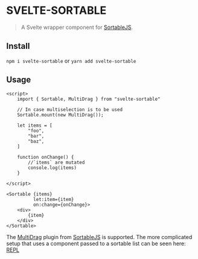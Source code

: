 # SVELTE-SORTABLE

>A Svelte wrapper component for [SortableJS](https://sortablejs.github.io/Sortable/).

## Install
`npm i svelte-sortable` or `yarn add svelte-sortable`

## Usage
```sveltehtml
<script>
    import { Sortable, MultiDrag } from "svelte-sortable"

    // In case multiselection is to be used 
    Sortable.mount(new MultiDrag());

    let items = [
        "foo",
        "bar",
        "baz",
    ]

    function onChange() {
        //`items` are mutated
        console.log(items)
    }

</script>

<Sortable {items}
          let:item={item}
          on:change={onChange}>
    <div>
        {item}
    </div>
</Sortable>
```

The [MultiDrag](https://github.com/SortableJS/Sortable/tree/master/plugins/MultiDrag) plugin from [SortableJS](https://sortablejs.github.io/Sortable/) is supported. The more complicated setup that uses a component passed to a sortable list can be seen here: [REPL](https://svelte.dev/repl/3f73be6a243a4cda84264fae4defd65e?version=3.35.0)
